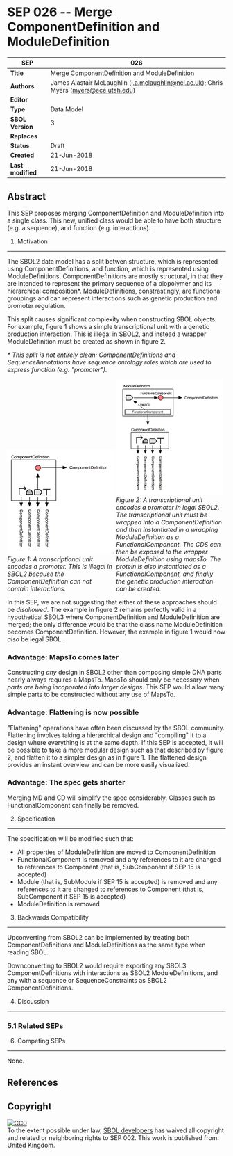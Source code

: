 SEP 026 -- Merge ComponentDefinition and ModuleDefinition
===================================

SEP                     | 026
----------------------|--------------
**Title**                | Merge ComponentDefinition and ModuleDefinition
**Authors**           | James Alastair McLaughlin (j.a.mclaughlin@ncl.ac.uk); Chris Myers (myers@ece.utah.edu)
**Editor**            | 
**Type**               | Data Model
**SBOL Version** | 3
**Replaces**        | 
**Status**             | Draft
**Created**          | 21-Jun-2018
**Last modified**  | 21-Jun-2018

Abstract
-----------

This SEP proposes merging ComponentDefinition and ModuleDefinition into a single class. This new, unified class would be able to have both structure (e.g. a sequence), and function (e.g. interactions).


1. Motivation
--------------

The SBOL2 data model has a split betwen structure, which is represented using ComponentDefinitions, and function, which is represented using ModuleDefinitions. ComponentDefinitions are mostly structural, in that they are intended to represent the primary sequence of a biopolymer and its hierarchical composition*. ModuleDefinitions, constrastingly, are functional groupings and can represent interactions such as genetic production and promoter regulation.

This split causes significant complexity when constructing SBOL objects. For example, figure 1 shows a simple transcriptional unit with a genetic production interaction. This is illegal in SBOL2, and instead a wrapper ModuleDefinition must be created as shown in figure 2.

<i>* This split is not entirely clean: ComponentDefinitions and SequenceAnnotations have sequence ontology roles which are used to express function (e.g. "promoter").</i>
 
<div style="width:49%;display:inline-block;">
<img src="images/sep_026_ex2.png" /><br>
<i>Figure 1: A transcriptional unit encodes a promoter. This is illegal in SBOL2 because the ComponentDefinition can not contain interactions.</i>
</div>

<div style="width:49%;display:inline-block;">
<img src="images/sep_026_ex1.png" /><br>
<i>Figure 2: A transcriptional unit encodes a promoter in legal SBOL2. The transcriptional unit must be wrapped into a ComponentDefinition and then instantiated in a wrapping ModuleDefinition as a FunctionalComponent. The CDS can then be exposed to the wrapper ModuleDefinition using mapsTo. The protein is also instantiated as a FunctionalComponent, and finally the genetic production interaction can be created.</i>
</div>

In this SEP, we are not suggesting that either of these approaches should be *disallowed*. The example in figure 2 remains perfectly valid in a hypothetical SBOL3 where ComponentDefinition and ModuleDefinition are merged; the only difference would be that the class name ModuleDefinition becomes ComponentDefinition. However, the example in figure 1 would now *also* be legal SBOL.


### Advantage: MapsTo comes later

Constructing *any* design in SBOL2 other than composing simple DNA parts nearly always requires a MapsTo. MapsTo should only be necessary when *parts are being incoporated into larger designs*. This SEP would allow many simple parts to be constructed without any use of MapsTo.


### Advantage: Flattening is now possible

"Flattening" operations have often been discussed by the SBOL community. Flattening involves taking a hierarchical design and "compiling" it to a design where everything is at the same depth.  If this SEP is accepted, it will be possible to take a more modular design such as that described by figure 2, and flatten it to a simpler design as in figure 1.  The flattened design provides an instant overview and can be more easily visualized.


### Advantage: The spec gets shorter

Merging MD and CD will simplify the spec considerably. Classes such as FunctionalComponent can finally be removed.



2. Specification 
----------------------------------------------

The specification will be modified such that:

* All properties of ModuleDefinition are moved to ComponentDefinition
* FunctionalComponent is removed and any references to it are changed to references to Component (that is, SubComponent if SEP 15 is accepted)
* Module (that is, SubModule if SEP 15 is accepted) is removed and any references to it are changed to references to Component  (that is, SubComponent if SEP 15 is accepted)
* ModuleDefinition is removed


3. Backwards Compatibility <a name='compatibility'></a>
-----------------

Upconverting from SBOL2 can be implemented by treating both ComponentDefinitions and ModuleDefinitions as the same type when reading SBOL.

Downconverting to SBOL2 would require exporting any SBOL3 ComponentDefinitions with interactions as SBOL2 ModuleDefinitions, and any with a sequence or SequenceConstraints as SBOL2 ComponentDefinitions.

4. Discussion <a name='discussion'></a>
-----------------

### 5.1 Related SEPs


6. Competing SEPs <a name='competing_seps'></a>
-----------------

None.

References <a name='references'></a>
----------------

Copyright <a name='copyright'></a>
-------------

<p xmlns:dct="http://purl.org/dc/terms/" xmlns:vcard="http://www.w3.org/2001/vcard-rdf/3.0#">
  <a rel="license"
     href="http://creativecommons.org/publicdomain/zero/1.0/">
    <img src="http://i.creativecommons.org/p/zero/1.0/88x31.png" style="border-style: none;" alt="CC0" />
  </a>
  <br />
  To the extent possible under law,
  <a rel="dct:publisher"
     href="sbolstandard.org">
    <span property="dct:title">SBOL developers</span></a>
  has waived all copyright and related or neighboring rights to
  <span property="dct:title">SEP 002</span>.
This work is published from:
<span property="vcard:Country" datatype="dct:ISO3166"
      content="US" about="sbolstandard.org">
  United Kingdom</span>.
</p>

